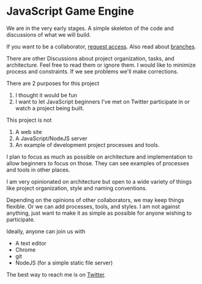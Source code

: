 # JavaScript Game Engine

We are in the very early stages.  A simple skeleton of the code and discussions of what we will build.

If you want to be a collaborator, [request access](https://github.com/fredchristianson/javascript-game-engine/discussions/2).
Also read about [branches](https://github.com/fredchristianson/javascript-game-engine/discussions/3).

There are other Discussions about project organization, tasks, and architecture. Feel free to read them or ignore them. I would like to minimize process and constraints.  If we see problems we'll make corrections.  

There are 2 purposes for this project

1. I thought it would be fun
2. I want to let JavaScript beginners I've met on Twitter participate in or watch a project being built.

This project is not

1. A web site
2. A JavaScript/NodeJS server
3. An example of development project processes and tools.

I plan to focus as much as possible on architecture and implementation to allow beginners to focus on those. They can see examples of processes and tools in other places.

I am very opinionated on architecture but open to a wide variety of things like project organization, style and naming conventions.

Depending on the opinions of other collaborators, we may keep things flexible. Or we can add processes, tools, and styles. I am not against anything, just want to make it as simple as possible for anyone wishing to participate.

Ideally, anyone can join us with

- A text editor
- Chrome
- git
- NodeJS (for a simple static file server)

The best way to reach me is on [Twitter](https://twitter.com/DevReliefFred).
